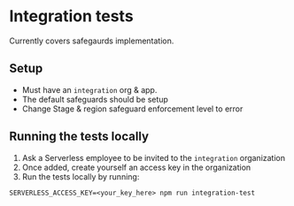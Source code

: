 # Integration tests

Currently covers safegaurds implementation.

## Setup

- Must have an `integration` org & app.
- The default safeguards should be setup
- Change Stage & region safeguard enforcement level to error

## Running the tests locally

1. Ask a Serverless employee to be invited to the `integration` organization
2. Once added, create yourself an access key in the organization
3. Run the tests locally by running:

```
SERVERLESS_ACCESS_KEY=<your_key_here> npm run integration-test
```
